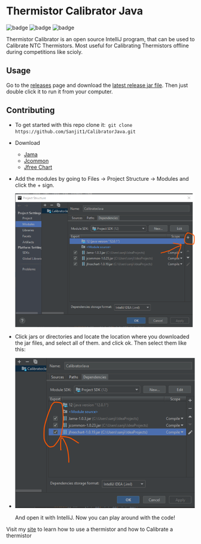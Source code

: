
# Thermistor Calibrator Java

![badge](https://img.shields.io/badge/super%20duper%20awesome-heck%20ya-brightgreen?style=flat&logo=appveyor)
![badge](https://img.shields.io/badge/needs%20internet-nah-9cf?style=flat&logo=appveyor)
![badge](https://img.shields.io/badge/ready%20for%20scioly-of%20course!-20F000?style=flat&logo=appveyor)


Thermistor Calibrator is an open source IntelliJ program, that can be used to Calibrate NTC Thermistors. 
Most useful for Calibrating Thermistors offline during competitions like scioly.

##  Usage
Go to  the [releases](https://github.com/Sanjit1/CalibratorJava/releases) page and download the [latest release jar file](https://github.com/Sanjit1/CalibratorJava/releases/latest). Then just double click it to run it from your computer.

## Contributing
- To get started with this repo clone it:`` git clone https://github.com/Sanjit1/CalibratorJava.git``

- Download
	- [Jama](https://math.nist.gov/javanumerics/jama/Jama-1.0.2.har)
	- [Jcommon](https://sourceforge.net/projects/jfreechart/files/3.%20JCommon/1.0.23/)
	- [Jfree Chart](http://repo1.maven.org/maven2/org/jfree/jfreechart/1.0.19/jfreechart-1.0.19.jar)

- Add the modules by going to Files -> Project Structure -> Modules and click the + sign.

	![Modules](modulesPlus.png)

- Click jars or directories and locate the location where you downloaded the jar files, and select all of them. and click ok. Then select them like this:

- ![Select](selectAndActivate.png)

	And open it with IntelliJ. Now you can play around with the code!


 
 Visit my [site](sanjit1.github.io/Calibrator/index.html) to learn how to use a thermistor and how to Calibrate a thermistor
 




